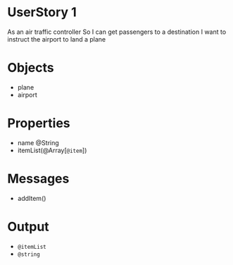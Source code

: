# **UserStory 1**

As an air traffic controller
So I can get passengers to a destination
I want to instruct the airport to land a plane

# Objects
- plane
- airport

# Properties
- name @String
- itemList(@Array[`@item`])

# Messages
- addItem()


# Output
- `@itemList`
- `@string`




